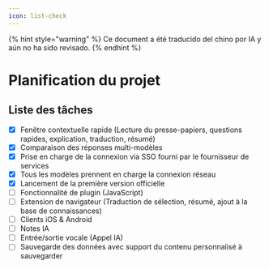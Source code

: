 ```yaml
---
icon: list-check
---
```


{% hint style="warning" %}
Ce document a été traducido del chino por IA y aún no ha sido revisado.
{% endhint %}

# Planification du projet

## Liste des tâches

* [x] Fenêtre contextuelle rapide (Lecture du presse-papiers, questions rapides, explication, traduction, résumé)
* [x] Comparaison des réponses multi-modèles
* [x] Prise en charge de la connexion via SSO fourni par le fournisseur de services
* [x] Tous les modèles prennent en charge la connexion réseau
* [x] Lancement de la première version officielle
* [ ] Fonctionnalité de plugin (JavaScript)
* [ ] Extension de navigateur (Traduction de sélection, résumé, ajout à la base de connaissances)
* [ ] Clients iOS & Android
* [ ] Notes IA
* [ ] Entrée/sortie vocale (Appel IA)
* [ ] Sauvegarde des données avec support du contenu personnalisé à sauvegarder